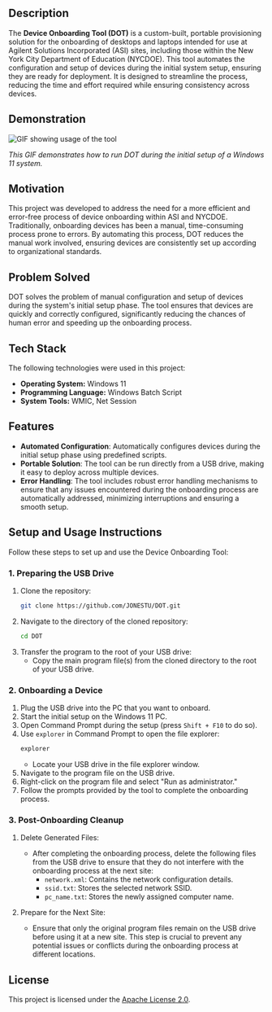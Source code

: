 ## Description

The **Device Onboarding Tool (DOT)** is a custom-built, portable provisioning solution for the onboarding of desktops and laptops intended for use at Agilent Solutions Incorporated (ASI) sites, including those within the New York City Department of Education (NYCDOE). This tool automates the configuration and setup of devices during the initial system setup, ensuring they are ready for deployment. It is designed to streamline the process, reducing the time and effort required while ensuring consistency across devices.

## Demonstration

![GIF showing usage of the tool](https://github.com/JONESTU/DOT/blob/main/demo.gif?raw=true)

*This GIF demonstrates how to run DOT during the initial setup of a Windows 11 system.*

## Motivation

This project was developed to address the need for a more efficient and error-free process of device onboarding within ASI and NYCDOE. Traditionally, onboarding devices has been a manual, time-consuming process prone to errors. By automating this process, DOT reduces the manual work involved, ensuring devices are consistently set up according to organizational standards.

## Problem Solved

DOT solves the problem of manual configuration and setup of devices during the system's initial setup phase. The tool ensures that devices are quickly and correctly configured, significantly reducing the chances of human error and speeding up the onboarding process.

## Tech Stack

The following technologies were used in this project:

- **Operating System:** Windows 11
- **Programming Language:** Windows Batch Script
- **System Tools:** WMIC, Net Session

## Features

- **Automated Configuration**: Automatically configures devices during the initial setup phase using predefined scripts.
- **Portable Solution**: The tool can be run directly from a USB drive, making it easy to deploy across multiple devices.
- **Error Handling**: The tool includes robust error handling mechanisms to ensure that any issues encountered during the onboarding process are automatically addressed, minimizing interruptions and ensuring a smooth setup.

## Setup and Usage Instructions

Follow these steps to set up and use the Device Onboarding Tool:

### 1. Preparing the USB Drive

1. Clone the repository:
   ```bash
   git clone https://github.com/JONESTU/DOT.git
   ```
2. Navigate to the directory of the cloned repository:
   ```bash
   cd DOT
   ```
3. Transfer the program to the root of your USB drive:
   - Copy the main program file(s) from the cloned directory to the root of your USB drive.

### 2. Onboarding a Device

1. Plug the USB drive into the PC that you want to onboard.
2. Start the initial setup on the Windows 11 PC.
3. Open Command Prompt during the setup (press `Shift + F10` to do so).
4. Use `explorer` in Command Prompt to open the file explorer:
   ```cmd
   explorer
   ```
   - Locate your USB drive in the file explorer window.
5. Navigate to the program file on the USB drive.
6. Right-click on the program file and select "Run as administrator."
7. Follow the prompts provided by the tool to complete the onboarding process.

### 3. Post-Onboarding Cleanup

1. Delete Generated Files:
   - After completing the onboarding process, delete the following files from the USB drive to ensure that they do not interfere with the onboarding process at the next site:
     - `network.xml`: Contains the network configuration details.
     - `ssid.txt`: Stores the selected network SSID.
     - `pc_name.txt`: Stores the newly assigned computer name.
   
2. Prepare for the Next Site:
   - Ensure that only the original program files remain on the USB drive before using it at a new site. This step is crucial to prevent any potential issues or conflicts during the onboarding process at different locations.
## License

This project is licensed under the [Apache License 2.0](https://github.com/JONESTU/DOT/blob/main/LICENSE).
